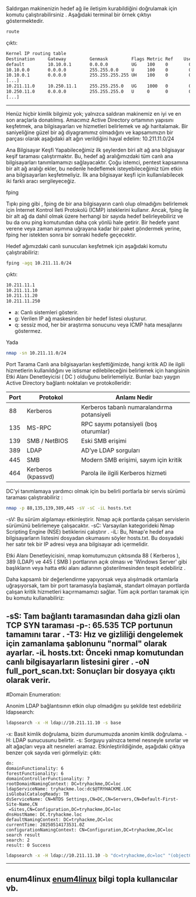 Saldırgan makinenizin hedef ağ ile iletişim kurabildiğini doğrulamak için komutu çalıştırabilirsiniz . Aşağıdaki terminal bir örnek çıktıyı göstermektedir.
```bash
route
```
çıktı:
```bash
Kernel IP routing table
Destination     Gateway         Genmask         Flags Metric Ref    Use Iface
default         10.10.0.1       0.0.0.0         UG    100    0        0 ens5
10.10.0.0       0.0.0.0         255.255.0.0     U     100    0        0 ens5
10.10.0.1       0.0.0.0         255.255.255.255 UH    100    0        0 ens5
[...]
10.211.11.0     10.250.11.1     255.255.255.0   UG    1000   0        0 tun0
10.250.11.0     0.0.0.0         255.255.255.0   U     0      0        0 tun0
[...]
```
---
Henüz hiçbir kimlik bilgimiz yok; yalnızca saldıran makinemiz en iyi ve en son araçlarla donatılmış.
Amacımız Active Directory ortamının yapısını keşfetmek, ana bilgisayarları ve hizmetleri belirlemek ve ağı haritalamak.
Bir saniyeliğine güzel bir ağ diyagramımız olmadığını ve kapsamımızın bir parçası olarak aşağıdaki alt ağın verildiğini hayal edelim: 10.211.11.0/24

Ana Bilgisayar Keşfi
Yapabileceğimiz ilk şeylerden biri alt ağ ana bilgisayar keşif taraması çalıştırmaktır. Bu, hedef ağ aralığımızdaki tüm canlı ana bilgisayarları tanımlamamızı sağlayacaktır. Çoğu istemci, pentest kapsamına bir alt ağ aralığı ekler, bu nedenle hedeflemek isteyebileceğimiz tüm etkin ana bilgisayarları keşfetmeliyiz. İlk ana bilgisayar keşfi için kullanılabilecek iki farklı aracı sergileyeceğiz.

fping

Tıpkı ping gibi , fping de bir ana bilgisayarın canlı olup olmadığını belirlemek için İnternet Kontrol İleti Protokolü (ICMP) isteklerini kullanır.
Ancak, fping ile bir alt ağ da dahil olmak üzere herhangi bir sayıda hedef belirleyebiliriz ve bu da onu ping komutundan daha çok yönlü hale getirir.
Bir hedefe yanıt verene veya zaman aşımına uğrayana kadar bir paket göndermek yerine, fping her istekten sonra bir sonraki hedefe geçecektir.

Hedef ağımızdaki canlı sunucuları keşfetmek için aşağıdaki komutu çalıştırabiliriz:
```bash
fping -agq 10.211.11.0/24
```
çıktı:
```bash
10.211.11.1
10.211.11.10
10.211.11.20
10.211.11.250
```
- a: Canlı sistemleri gösterir.
- g: Verilen IP ağ maskesinden bir hedef listesi oluşturur.
- q: sessiz mod, her bir araştırma sonucunu veya ICMP hata mesajlarını göstermez.


Yada
```bash
nmap -sn 10.211.11.0/24
```

Port Tarama
Canlı ana bilgisayarları keşfettiğimizde, hangi kritik AD ile ilgili hizmetlerin kullanıldığını ve istismar edilebileceğini belirlemek için hangisinin Etki Alanı Denetleyicisi ( DC ) olduğunu belirlemeliyiz.
Bunlar bazı yaygın Active Directory bağlantı noktaları ve protokolleridir:

| Port   | Protokol       | Anlamı Nedir                              |
|--------|----------------|-------------------------------------------|
| 88     | Kerberos       | Kerberos tabanlı numaralandırma potansiyeli |
| 135    | MS-RPC         | RPC sayımı potansiyeli (boş oturumlar)     |
| 139    | SMB / NetBIOS  | Eski SMB erişimi                           |
| 389    | LDAP           | AD’ye LDAP sorguları                       |
| 445    | SMB            | Modern SMB erişimi, sayım için kritik      |
| 464    | Kerberos (kpassvd) | Parola ile ilgili Kerberos hizmeti       |


DC'yi tanımlamaya yardımcı olmak için bu belirli portlarla bir servis sürümü taraması çalıştırabiliriz :
```bash
nmap -p 88,135,139,389,445 -sV -sC -iL hosts.txt
```
-sV: Bu sürüm algılamayı etkinleştirir. Nmap açık portlarda çalışan servislerin sürümünü belirlemeye çalışacaktır.
-sC: Varsayılan kategorideki Nmap Scripting Engine (NSE) betiklerini çalıştırır .
-iL: Bu, Nmap'e hedef ana bilgisayarların listesini dosyadan okumasını söyler hosts.txt. Bu dosyadaki her satır tek bir IP adresi veya ana bilgisayar adı içermelidir.

Etki Alanı Denetleyicisini, nmap komutumuzun çıktısında 88 ( Kerberos ), 389 (LDAP) ve 445 ( SMB ) portlarının açık olması ve 'Windows Server' gibi başlıkların veya hatta etki alanı adlarının gösterilmesinden tespit edebiliriz .

Daha kapsamlı bir değerlendirme yapıyorsak veya alışılmadık ortamlarla uğraşıyorsak, tam bir port taramasıyla başlamak, standart olmayan portlarda çalışan kritik hizmetleri kaçırmamamızı sağlar. Tüm açık portları taramak için bu komutu kullanabiliriz:

-sS: Tam bağlantı taramasından daha gizli olan TCP SYN taraması
-p-: 65.535 TCP portunun tamamını tarar .
-T3: Hız ve gizliliği dengelemek için zamanlama şablonunu "normal" olarak ayarlar.
-iL hosts.txt: Önceki nmap komutundan canlı bilgisayarların listesini girer .
-oN full_port_scan.txt: Sonuçları bir dosyaya çıktı olarak verir.
---


#Domain Enumeration:

Anonim LDAP bağlantısının etkin olup olmadığını şu şekilde test edebiliriz ldapsearch:
```bash
ldapsearch -x -H ldap://10.211.11.10 -s base
```
-x: Basit kimlik doğrulama, bizim durumumuzda anonim kimlik doğrulama.
-H: LDAP sunucusunu belirtir.
-s: Sorguyu yalnızca temel nesneyle sınırlar ve alt ağaçları veya alt nesneleri aramaz.
Etkinleştirildiğinde, aşağıdaki çıktıya benzer çok sayıda veri görmeliyiz:
çıktı:
```
dn:
domainFunctionality: 6
forestFunctionality: 6
domainControllerFunctionality: 7
rootDomainNamingContext: DC=tryhackme,DC=loc
ldapServiceName: tryhackme.loc:dc$@TRYHACKME.LOC
isGlobalCatalogReady: TR
dsServiceName: CN=NTDS Settings,CN=DC,CN=Servers,CN=Default-First-Site-Name,CN
 =Sites,CN=Configuration,DC=tryhackme,DC=loc
dnsHostName: DC.tryhackme.loc
defaultNamingContext: DC=tryhackme,DC=loc
currentTime: 20250514173531.0Z
configurationNamingContext: CN=Configuration,DC=tryhackme,DC=loc
search result
search: 2
result: 0 Success
```
```bash
ldapsearch -x -H ldap://10.211.11.10 -b "dc=tryhackme,dc=loc" "(objectClass=person)"
```

---
enum4linux 
[enum4linux](../enum4linux.md) bilgi topla kullanıcılar vb.
---



